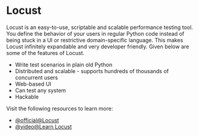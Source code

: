 # Locust

Locust is an easy-to-use, scriptable and scalable performance testing tool. You define the behavior of your users in regular Python code instead of being stuck in a UI or restrictive domain-specific language. This makes Locust infinitely expandable and very developer friendly. Given below are some of the features of Locust.

- Write test scenarios in plain old Python
- Distributed and scalable - supports hundreds of thousands of concurrent users
- Web-based UI
- Can test any system
- Hackable

Visit the following resources to learn more:

- [@official@Locust](https://locust.io/)
- [@video@Learn Locust](https://www.youtube.com/playlist?list=PLJ9A48W0kpRKMCzJARCObgJs3SinOewp5)

